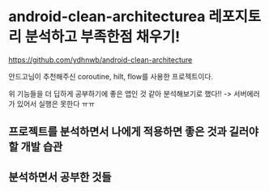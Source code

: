 # android-clean-architecturea 레포지토리 분석하고 부족한점 채우기!

https://github.com/ydhnwb/android-clean-architecture

안드고님이 추천해주신 coroutine, hilt, flow를 사용한 프로젝트이다.

위 기능들을 더 딥하게 공부하기에 좋은 앱인 것 같아 분석해보기로 했다!! -> 서버에러가 있어서 실행은 못한다 ㅠㅠ



## 프로젝트를 분석하면서 나에게 적용하면 좋은 것과 길러야할 개발 습관 




## 분석하면서 공부한 것들
